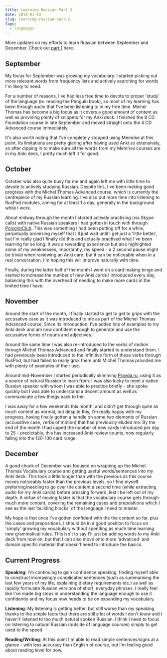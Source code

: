 ```yaml
---
title: Learning Russian Part 2
date: 2014-01-03
slug: learning-russian-part-2
Tags:
  - languages
---
```


More updates on my efforts to learn Russian between September and December. Check out [part 1](/blog/2013/09/24/learning-russian-part-1) here.

<!--more-->

## September

My focus for September was growing my vocabulary. I started picking out more relevant words from frequency lists and actively searching for words I'm likely to need.

For a number of reasons, I've had less free time to devote to proper 'study' of the language (ie. reading the Penguin book), so most of my learning has been through audio that I've been listening to in my free time. Michel Thomas has become a big focus as it covers a good amount of content as well as providing plenty of snippets for my Anki deck. I finished the 8 CD Foundation course in late September and moved straight onto the 4 CD Advanced course immediately.

It's also worth noting that I've completely stopped using Memrise at this point. Its limitations are pretty glaring after having used Anki so extensively, so after dipping in to make sure all the words from my Memrise courses are in my Anki deck, I pretty much left it for good.

## October

October was also quite busy for me and again left me with little time to devote to actively studying Russian. Despite this, I've been making good progress with the Michel Thomas Advanced course, which is currently the centrepiece of my Russian learning. I've also put more time into listening to RusPod modules, aiming for at least 1 a day, generally in the background while I work.

About midway through the month I started actively practising (via Skype calls) with native Russian speakers I had gotten in touch with through [PolyglotClub](http://polyglotclub.com). This was something I had been putting off for a while, perpetually promising myself that I'll just wait until I get just a 'little better', but I'm really glad I finally did this and actually practised what I've been learning for so long. It was a rewarding experience but also highlighted some of my weaknesses, importantly, my speed - a 2 second pause might be trivial when reviewing an Anki card, but it can be noticeable when in a real conversation. I'm hoping this will improve naturally with time.

Finally, during the latter half of the month I went on a card making binge and started to increase the number of new Anki cards I introduced every day, balancing this with the overhead of needing to make more cards in the limited time I have.

## November

Around the start of the month, I finally started to get to get to grips with the accusative case as it was introduced to me as part of the Michel Thomas Advanced course. Since its introduction, I've added lots of examples to my Anki deck and am now confident enough to generate and use the accusative forms of nouns and adjectives.

Around the same time I was also re-introduced to the verbs of motion through Michel Thomas Advanced and finally started to understand them. I had previously been introduced to the infinitive form of these verbs through RusPod, but had failed to really grok them until Michel Thomas provided me with plenty of examples of their use.

Around mid-November I started periodically skimming [Pravda.ru](http://www.pravda.ru/), using it as a source of natural Russian to learn from. I was also lucky to meet a native Russian speaker with whom I was able to practice briefly - she spoke quickly but I was able to understand a decent amount as well as communicate a few things back to her.

I was away for a few weekends this month, and didn't get through quite as much content as normal, but despite this, I'm really happy with my progress, having finally gotten a handle on some two elements of Russian (accusative case, verbs of motion) that had previously eluded me. By the end of the month I had upped the number of new cards introduced per day to 25 - predictably, this has increased Anki review counts, now regularly falling into the 120-130 card range. 


## December

A good chunk of December was focused on wrapping up the Michel Thomas Vocabulary course and getting useful words/sentences into my Anki deck. This took a little longer than with the previous as this course moves noticeably faster than the previous levels, so I find myself preferring/needing to go over the content a second time (while extracting audio for my Anki cards) before pressing forward, lest I be left out of my depth. A virtue of moving faster is that the vocabulary course gets through much more content, covering the remaining cases and prepositions which I see as the last 'building blocks' of the language I need to master.

My hope is that once I've gotten confident with the the content so far, plus the cases and prepositions, I should be in a good position to focus on 'simply' growing my vocabulary without spending as much time learning new grammatical rules. This isn't to say I'll just be adding words to my Anki deck from now on, but that I can also move onto more 'advanced' and domain specific material that doesn't need to introduce the basics.

## Current Progress

**Speaking**: I'm continuing to gain confidence speaking, finding myself able to construct increasingly complicated sentences (such as summarising the last few years of my life, explaining dietary requirements etc.) as well as rapidly formulate Russian versions of short, everyday phrases. I really feel like I've made big steps in understanding the language enough to use it confidently and my focus now needs to be on expanding my vocabulary.

**Listening**: My listening is getting better, but still worse than my speaking thanks to the simple facts that there are still a lot of words I don't know and I haven't listened to too much natural spoken Russian. I think I need to focus on listening to natural Russian (outside of language courses) simply to get used to the speed 

**Reading/Writing**: At this point I'm able to read simple sentences/signs at a glance - with less accuracy than English of course, but I'm feeling good about reading level for now.
